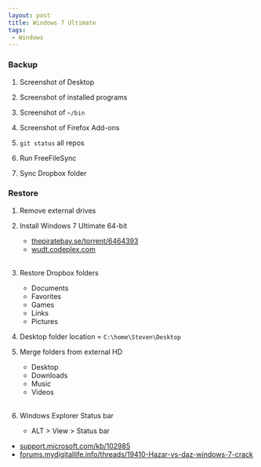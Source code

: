 ```yaml
---
layout: post
title: Windows 7 Ultimate
tags:
 - Windows
---
```


### Backup
1. Screenshot of Desktop
2. Screenshot of installed programs
3. Screenshot of `~/bin`
4. Screenshot of Firefox Add-ons

5. `git status` all repos

6. Run FreeFileSync

7. Sync Dropbox folder

### Restore
1. Remove external drives

2. Install Windows 7 Ultimate 64-bit
    * [thepiratebay.se/torrent/6464393](http://thepiratebay.se/torrent/6464393)
    * [wudt.codeplex.com](http://wudt.codeplex.com)
    <br><br>

3. Restore Dropbox folders
    * Documents
    * Favorites
    * Games
    * Links
    * Pictures

4. Desktop folder location = `C:\home\Steven\Desktop`

5. Merge folders from external HD
    * Desktop
    * Downloads
    * Music
    * Videos
    <br><br>

6. Windows Explorer Status bar
    * ALT > View > Status bar

* [support.microsoft.com/kb/102985](http://support.microsoft.com/kb/102985)
* [forums.mydigitallife.info/threads/19410-Hazar-vs-daz-windows-7-crack][f]

[f]:http://forums.mydigitallife.info/threads/19410-Hazar-vs-daz-windows-7-crack